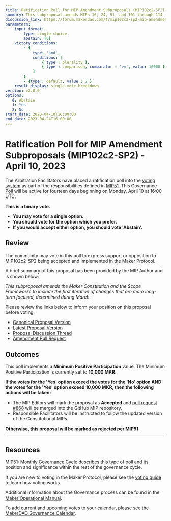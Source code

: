 ```yaml
---
title: Ratification Poll for MIP Amendment Subproposals (MIP102c2-SP2) - April 10, 2023
summary: This subproposal amends MIPs 16, 24, 51, and 101 through 114 (excluding MIP102).
discussion_link: https://forum.makerdao.com/t/mip102c2-sp2-mip-amendment-subproposals/20016
parameters:
    input_format:
        type: single-choice
        abstain: [0]
    victory_conditions:
        - {
            type: 'and',
            conditions: [
                { type : plurality },
                { type : comparison, comparator : '>=', value: 10000 }
            ]
        }
        - {type : default, value : 2 }
    result_display: single-vote-breakdown
version: v2.0.0
options:
   0: Abstain
   1: Yes
   2: No
start_date: 2023-04-10T16:00:00
end_date: 2023-04-24T16:00:00
---
```

# Ratification Poll for MIP Amendment Subproposals (MIP102c2-SP2) - April 10, 2023

The Arbitration Facilitators have placed a ratification poll into the [voting system](https://vote.makerdao.com/polling) as part of the responsibilities defined in [MIP51](https://mips.makerdao.com/mips/details/MIP51). This Governance [Poll](https://manual.makerdao.com/governance/governance-cycle/weekly-governance-cycle#weekly-governance-cycle-definitions-mip16c1) will be active for fourteen days beginning on Monday, April 10 at 16:00 UTC.

**This is a binary vote.**
- **You may vote for a single option.**
- **You should vote for the option which you prefer.**
- **If you would accept either option, you should vote 'Abstain'.**

## Review

The community may vote in this poll to express support or opposition to MIP102c2-SP2 being accepted and implemented in the Maker Protocol.

A brief summary of this proposal has been provided by the MIP Author and is shown below:

*This subproposal amends the Maker Constitution and the Scope Frameworks to include the first iteration of changes that are more long-term focused, determined during March.*

Please review the links below to inform your position on this proposal before voting.
* [Canonical Proposal Version](https://github.com/makerdao/mips/blob/1ece10ce109e3d3bae05a01c71bcb637b8bd01da/MIP102/MIP102c2-Subproposals/MIP102c2-SP2.md)
* [Latest Proposal Version](https://mips.makerdao.com/mips/details/MIP102c2SP2)
* [Proposal Discussion Thread](https://forum.makerdao.com/t/mip102c2-sp2-mip-amendment-subproposals/20016)
* [Amendment Pull Request](https://github.com/makerdao/mips/pull/868)

## Outcomes

This poll implements a **Minimum Positive Participation** value. The Minimum Positive Participation is currently set to **10,000 MKR**.

**If the votes for the 'Yes' option exceed the votes for the 'No' option AND the votes for the 'Yes' option exceed 10,000 MKR, then the following actions will be taken:**
* The MIP Editors will mark the proposal as **Accepted** and [pull request #868](https://github.com/makerdao/mips/pull/868) will be merged into the GitHub MIP repository.
* Responsible Facilitators will be instructed to follow the updated version of the Constitutional MIPs. 

**Otherwise, this proposal will be marked as rejected per [MIP51](https://mips.makerdao.com/mips/details/MIP51#mip51c2-ratification-poll).**

---

## Resources

[MIP51: Monthly Governance Cycle](https://mips.makerdao.com/mips/details/MIP51) describes this type of poll and its position and significance within the rest of the governance cycle.

If you are new to voting in the Maker Protocol, please see the [voting guide](https://manual.makerdao.com/governance/voting-in-makerdao/on-chain-governance) to learn how voting works.

Additional information about the Governance process can be found in the [Maker Operational Manual](https://manual.makerdao.com).

To add current and upcoming votes to your calendar, please see the [MakerDAO Governance Calendar](https://manual.makerdao.com/makerdao/calendars/governance-calendar).
